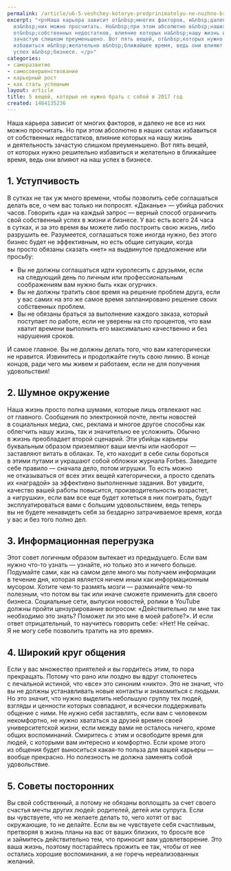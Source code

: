 ```yaml
---
permalink: /article/u6-5-veshchey-kotorye-predprinimatelyu-ne-nuzhno-brat-s-soboy-v-2017-god
excerpt: "<p>Наша карьера зависит от&nbsp;многих факторов, и&nbsp;далеко не&nbsp;все
  из&nbsp;них можно просчитать. Но&nbsp;при этом абсолютно в&nbsp;наших силах избавиться
  от&nbsp;собственных недостатков, влияние которых на&nbsp;нашу жизнь и&nbsp;деятельность
  зачастую слишком преуменьшено. Вот пять вещей, от&nbsp;которых нужно решительно
  избавиться и&nbsp;желательно в&nbsp;ближайшее время, ведь они влияют на&nbsp;наш
  успех в&nbsp;бизнесе. </p>"
categories:
- саморазвитие
- самосовершенствование
- карьерный рост
- как стать успешным
layout: article
title: 5 вещей, которые не нужно брать с собой в 2017 год
created: 1484135236
---
```

Наша карьера зависит от многих факторов, и далеко не все из них можно просчитать. Но при этом абсолютно в наших силах избавиться от собственных недостатков, влияние которых на нашу жизнь и деятельность зачастую слишком преуменьшено. Вот пять вещей, от которых нужно решительно избавиться и желательно в ближайшее время, ведь они влияют на наш успех в бизнесе.

## 1. Уступчивость ##

В сутках не так уж много времени, чтобы позволить себе соглашаться делать все, о чем вас только ни попросят. «Даканье» — убийца рабочих часов. Говорить «да» на каждый запрос — верный способ ограничить свой собственный успех в жизни и бизнесе. У вас есть всего 24 часа в сутках, и за это время вы можете либо построить свою жизнь, либо разрушить ее. Разумеется, соглашаться тоже иногда нужно, без этого бизнес будет не эффективным, но есть общие ситуации, когда вы просто обязаны сказать «нет» на выдвинутое предложение или просьбу:

 *  Вы не должны соглашаться идти куролесить с друзьями, если на следующий день по личным или профессиональным соображениям вам нужно быть «как огурчик».
 *  Вы не должны тратить свое время на решение проблем друга, если у вас самих на это же самое время запланировано решение своих собственных проблем.
 *  Вы не обязаны браться за выполнение каждого заказа, который поступает по работе, если не уверены на сто процентов, что вам хватит времени выполнить его максимально качественно и без нарушения сроков.

И самое главное. Вы не должны делать того, что вам категорически не нравится. Извинитесь и продолжайте гнуть свою линию. В конце концов, ради чего мы живем и работаем, если не для получения удовольствия!

## 2. Шумное окружение ##

Наша жизнь просто полна шумами, которые лишь отвлекают нас от главного. Сообщения по электронной почте, ленты новостей в социальных медиа, смс, реклама и многое другое способны как облегчить нашу жизнь, так и значительно ее усложнить. Обычно в жизнь преобладает второй сценарий. Эти убийцы карьеры буквальным образом приземляют ваши мечты или наоборот — заставляют витать в облаках. Те, кто находит в себе силы бороться в этими путами и украшают собой обложки журнала Forbеs. Заведите себе правило — сначала дело, потом игрушки. То есть можно не отказываться от всех этих вещей категорически, а просто сделать их «наградой» за эффективно выполненные задания. Вот увидите, качество вашей работы повысится, производительность возрастет, а «игрушки», если вам все еще будет хотеться в них поиграть, будут эксплуатироваться вами с большим удовольствием, ведь теперь вы не будете ненавидеть себя за бездарно затрачиваемое время, когда у вас и без того полно дел.

## 3. Информационная перегрузка ##

Этот совет логичным образом вытекает из предыдущего. Если вам нужно что-то узнать — узнайте, но только это и ничего больше. Подумайте сами, как на самом деле много мы получаем информации в течение дня, которая является ничем иным как информационным мусором. Хотите чем-то размять мозги — разминайте чем-то полезным, что потом вы так или иначе сможете применить для своего бизнеса. Социальные сети, выпуски новостей, ролики в YouTube должны пройти цензурирование вопросом: «Действительно ли мне так необходимо это знать? Поможет ли это мне в моей работе?». И если ответ отрицательный, то научитесь говорить себе: «Нет! Не сейчас. Я не могу себе позволить тратить на это время».

## 4. Широкий круг общения ##

Если у вас множество приятелей и вы гордитесь этим, то пора прекращать. Потому что рано или поздно вы вдруг столкнетесь с печальной истиной, что «все» это синоним «никто». Это не значит, что вы не должны устанавливать новые контакты и знакомиться с людьми. Но это значит, что нужно выделить небольшую группу тех людей, взгляды и ценности которых совпадают, и всячески поддерживать общение с ними. Не нужно себя заставлять, если вам с человеком некомфортно, не нужно хвататься за друзей времен своей университетской жизни, если между вами не осталось ничего, кроме общих воспоминаний. Смиритесь с этим и освободите время для людей, с которыми вам интересно и комфортно. Если кроме этого из общения будет выноситься какая-то польза для вашей карьеры — вообще прекрасно. Но полезность не должна заменять собой удовольствие.

## 5. Советы посторонних ##

Вы свой собственный, а потому не обязаны воплощать за счет своего счастья мечты других людей: родителей, детей или супруга. Если вы чувствуете, что не желаете делать то, чего хотят от вас окружающие, то не делайте. Если вы не чувствуете себя счастливым, претворяя в жизнь планы на вас от ваших близких, то бросьте все и займитесь действительно тем, что приносит вам удовлетворение. Это ваша жизнь, поэтому постарайтесь прожить ее так, чтобы от нее остались хорошие воспоминания, а не горечь нереализованных желаний.
